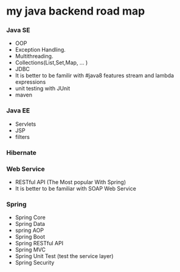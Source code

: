 # my java backend road map

### Java SE

- OOP
- Exception Handling.
- Multithreading.
- Collections(List,Set,Map, ... )
- JDBC 
- It is better to be familir with #java8 features stream and lambda expressions
- unit testing with JUnit
- maven

### Java EE

- Servlets
- JSP
- filters

### Hibernate

### Web Service

- RESTful API (The Most popular With Spring)
- It is better to be familiar with SOAP Web Service

### Spring

- Spring Core
- Spring Data
- spring AOP
- Spring Boot
- Spring RESTful API
- Spring MVC
- Spring Unit Test (test the service layer) 
- Spring Security
